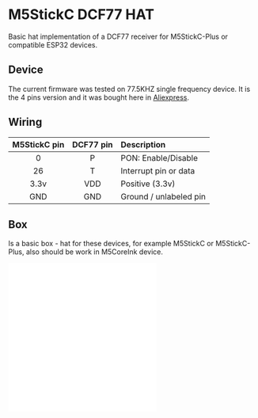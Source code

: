 # M5StickC DCF77 HAT

Basic hat implementation of a DCF77 receiver for M5StickC-Plus or compatible ESP32 devices.

## Device

The current firmware was tested on 77.5KHZ single frequency device. It is the 4 pins version and it was bought here in [Aliexpress](https://www.aliexpress.com/item/1005005254051736.html).

## Wiring

| M5StickC pin | DCF77 pin | Description |
|:----:|:----:|:-------------|
| 0 | P | PON: Enable/Disable |
| 26 | T | Interrupt pin or data |
| 3.3v | VDD | Positive (3.3v) |
| GND  | GND | Ground / unlabeled pin |

## Box

Is a basic box - hat for these devices, for example M5StickC or M5StickC-Plus, also should be work in M5CoreInk device.

![DCF77 box base](box/dfc77_holder_vertical.stl)  
![DCF77 box lid](box/dfc77_holder_vertical_lid.stl)
